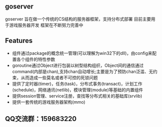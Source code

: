 ## goserver

goserver 旨在做一个传统的CS结构的服务器框架，支持分布式部署
目前主要用于游戏服务器开发
框架在不断努力完善中

## Features

* 组件通过package的概念统一管理(可以理解为win32下的dll)，由config来配置各个组件的特性参数
* goroutine通过Object进行包装以树型结构组织，Object间的通信通过command(内部是chan),支持chan自动增长;主要是为了预防chan泛滥、无约束，从而造成一些莫名或者不可控的死锁问题
* 提供了定时器(timer)，任务(task)，分布式事务(transact)，计划工作(schedule)，网络通讯(netlib)，模块管理(module)等基础的内置组件
* 提供session管理、service注册，查找等分布式相关的基础库(srvlib)
* 提供一套传统的游戏服务器架构(mmo)

## QQ交流群：159683220
